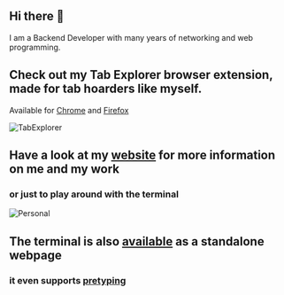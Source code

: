 ## Hi there 👾
I am a Backend Developer with many years of networking and web programming.
## Check out my Tab Explorer browser extension, made for tab hoarders like myself.
Available for [Chrome](https://chrome.joaopacheco.me) and [Firefox](https://firefox.joaopacheco.me)

![TabExplorer](https://raw.githubusercontent.com/eddieatjollyroger/eddieatjollyroger/refs/heads/main/TabExplorer.gif)

## Have a look at my [website](https://joaopacheco.me) for more information on me and my work
### or just to play around with the terminal
![Personal](http://raw.githubusercontent.com/eddieatjollyroger/eddieatjollyroger/refs/heads/main/PersonalPage.gif)

## The terminal is also [available](https://terminal.joaopacheco.me) as a standalone webpage
### it even supports [pretyping](https://terminal.joaopacheco.me/?word=projects)
